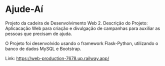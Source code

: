 # Ajude-Aí
 Projeto da cadeira de Desenvolvimento Web 2.
   Descrição do Projeto: Aplicacação Web para criação e divulgação de campanhas para auxiliar as pessoas que precisam de ajuda.
   
   O Projeto foi desenvolvido usando o framework Flask-Python, utilizando o banco de dados MySQL e Bootstrap.
   
 Link: https://web-production-7678.up.railway.app/
